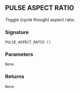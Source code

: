 ## PULSE ASPECT RATIO

Toggle (cycle though) aspect ratio.


### Signature

`PULSE_ASPECT_RATIO ()`


### Parameters

`None`


### Returns

`None`